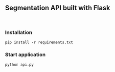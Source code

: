 ## Segmentation API built with Flask
<br/>

### Installation


```
pip install -r requirements.txt
```

### Start application

```
python api.py
```

